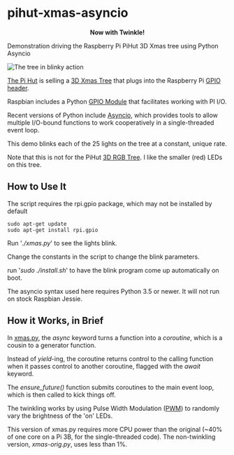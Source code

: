 # pihut-xmas-asyncio

<p style="text-align: center;"><b>Now with Twinkle!</b></p>

Demonstration driving the Raspberry Pi PiHut 3D Xmas tree using Python Asyncio


![The tree in blinky action](https://github.com/davesteele/pihut-xmas-asyncio/raw/master/images/Blinky.gif)

[The Pi Hut](https://thepihut.com/) is selling a
[3D Xmas Tree](https://thepihut.com/products/3d-xmas-tree-for-raspberry-pi)
that plugs into the Raspberry Pi
[GPIO header](https://www.raspberrypi.org/documentation/usage/gpio/).

Raspbian includes a Python [GPIO Module](https://sourceforge.net/p/raspberry-gpio-python/wiki/BasicUsage/) that facilitates working with PI I/O.

Recent versions of Python include [Asyncio](https://docs.python.org/3.7/library/asyncio.html), which provides tools to allow multiple I/O-bound functions to work cooperatively in a single-threaded event loop.

This demo blinks each of the 25 lights on the tree at a constant, unique rate.

Note that this is not for the PiHut [3D RGB Tree](https://thepihut.com/products/3d-rgb-xmas-tree-for-raspberry-pi). I like the smaller (red) LEDs on this tree.

## How to Use It

The script requires the rpi.gpio package, which may not be installed by default


    sudo apt-get update
    sudo apt-get install rpi.gpio


Run '*./xmas.py*' to see the lights blink.

Change the constants in the script to change the blink parameters.

run '*sudo ./install.sh*' to have the blink program
come up automatically on boot.

The asyncio syntax used here requires Python 3.5 or newer. It will not run on stock Raspbian Jessie.

## How it Works, in Brief

In [xmas.py](https://github.com/davesteele/pihut-xmas-asyncio/blob/master/xmas.py), the *async* keyword turns a function into a *coroutine*, which is a cousin to a generator function.

Instead of *yield*-ing, the coroutine returns control to the calling function when it passes control to another coroutine, flagged with the *await* keyword.

The *ensure_future()* function submits coroutines to the main event loop, which is then called to kick things off.

The twinkling works by using Pulse Width Modulation ([PWM](https://en.m.wikipedia.org/wiki/Pulse-width_modulation)) to randomly vary the brightness of the 'on' LEDs.

This version of xmas.py requires more CPU power than the original (~40% of one core on a Pi 3B, for the single-threaded code). The non-twinkling version, *xmas-orig.py*, uses less than 1%.
